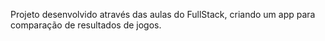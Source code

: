 Projeto desenvolvido através das aulas do FullStack, criando um app para comparação de resultados de jogos.
